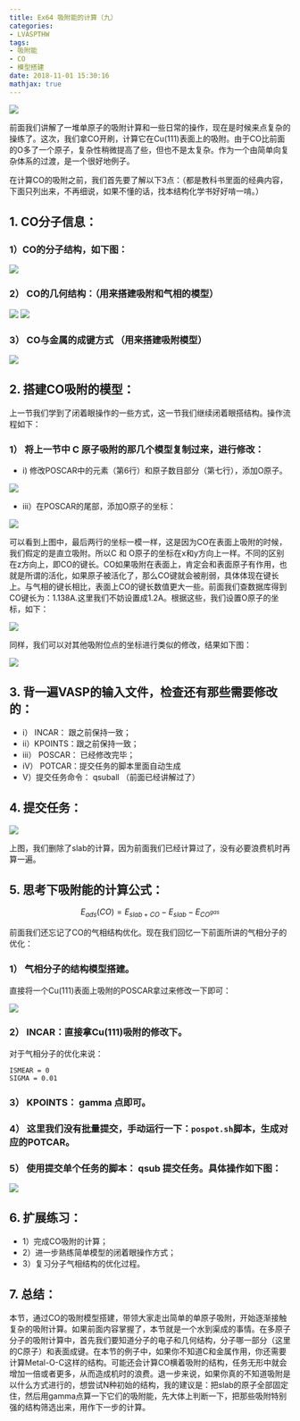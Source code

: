 ```yaml
---
title: Ex64 吸附能的计算（九）
categories: 
- LVASPTHW
tags: 
- 吸附能
- CO
- 模型搭建
date: 2018-11-01 15:30:16
mathjax: true
---
```




![](ex64/ex64-00.png)

前面我们讲解了一堆单原子的吸附计算和一些日常的操作，现在是时候来点复杂的操练了。这次，我们拿CO开刷，计算它在Cu(111)表面上的吸附。由于CO比前面的O多了一个原子，复杂性稍微提高了些，但也不是太复杂。作为一个由简单向复杂体系的过渡，是一个很好地例子。

在计算CO的吸附之前，我们首先要了解以下3点：（都是教科书里面的经典内容，下面只列出来，不再细说，如果不懂的话，找本结构化学书好好啃一啃。）

## 1. CO分子信息：

### 1）CO的分子结构，如下图：

![](ex64/ex64-01.png)

### 2） CO的几何结构：（用来搭建吸附和气相的模型）

![](ex64/ex64-02.png)
![](ex64/ex64-03.png)

### 3） CO与金属的成键方式 （用来搭建吸附模型）

![](ex64/ex64-04.png)

## 2. 搭建CO吸附的模型： 

上一节我们学到了闭着眼操作的一些方式，这一节我们继续闭着眼搭结构。操作流程如下：

### 1） 将上一节中 C 原子吸附的那几个模型复制过来，进行修改：

- i) 修改POSCAR中的元素（第6行）和原子数目部分（第七行），添加O原子。

![](ex64/ex64-05.png)

- iii）在POSCAR的尾部，添加O原子的坐标：

![](ex64/ex64-06.png)

可以看到上图中，最后两行的坐标一模一样，这是因为CO在表面上吸附的时候，我们假定的是直立吸附。所以C 和 O原子的坐标在x和y方向上一样。不同的区别在z方向上，即CO的键长。CO如果吸附在表面上，肯定会和表面原子有作用，也就是所谓的活化，如果原子被活化了，那么CO键就会被削弱，具体体现在键长上。与气相的键长相比，表面上CO的键长数值更大一些。前面我们查数据库得到CO键长为：1.138A.这里我们不妨设置成1.2A。根据这些，我们设置O原子的坐标，如下：

![](ex64/ex64-07.png)

同样，我们可以对其他吸附位点的坐标进行类似的修改，结果如下图：

![](ex64/ex64-08.png)

## 3. 背一遍VASP的输入文件，检查还有那些需要修改的：

- i） INCAR： 跟之前保持一致；
- ii）KPOINTS：跟之前保持一致；
- iii） POSCAR： 已经修改完毕；
- iV） POTCAR：提交任务的脚本里面自动生成
- V）提交任务命令： qsuball （前面已经讲解过了）

## 4. 提交任务：

![](ex64/ex64-09.png)

上图，我们删除了slab的计算，因为前面我们已经计算过了，没有必要浪费机时再算一遍。

## 5. 思考下吸附能的计算公式：

$$
E_{ads}(CO) = E_{slab+CO} - E_{slab} - E_{CO^{gas}}
$$

前面我们还忘记了CO的气相结构优化。现在我们回忆一下前面所讲的气相分子的优化：

### 1） 气相分子的结构模型搭建。

直接将一个Cu(111)表面上吸附的POSCAR拿过来修改一下即可：

![](ex64/ex64-10.png)

### 2） INCAR：直接拿Cu(111)吸附的修改下。

对于气相分子的优化来说：

```
ISMEAR = 0 
SIGMA = 0.01
```

### 3） KPOINTS： gamma 点即可。

### 4） 这里我们没有批量提交，手动运行一下：`pospot.sh`脚本，生成对应的POTCAR。

### 5） 使用提交单个任务的脚本： qsub  提交任务。具体操作如下图：

![](ex64/ex64-11.png)

## 6. 扩展练习：

- 1）完成CO吸附的计算；
- 2）进一步熟练简单模型的闭着眼操作方式；
- 3）复习分子气相结构的优化过程。

## 7. 总结： 

本节，通过CO的吸附模型搭建，带领大家走出简单的单原子吸附，开始逐渐接触复杂的吸附计算。如果前面内容掌握了，本节就是一个水到渠成的事情。在多原子分子的吸附计算中，首先我们要知道分子的电子和几何结构，分子哪一部分（这里的C原子）和表面成键。在本节的例子中，如果你不知道C和金属作用，你还需要计算Metal-O-C这样的结构。可能还会计算CO横着吸附的结构，任务无形中就会增加一倍或者更多，从而造成机时的浪费。退一步来说，如果你真的不知道吸附是以什么方式进行的，想尝试N种初始的结构，我的建议是：把slab的原子全部固定住，然后用gamma点算一下它们的吸附能，先大体上判断一下，把那些吸附特别强的结构筛选出来，用作下一步的计算。
